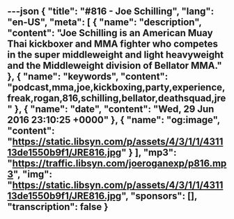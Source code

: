 ---json
{
  "title": "#816 - Joe Schilling",
  "lang": "en-US",
  "meta": [
    {
      "name": "description",
      "content": "Joe Schilling is an American Muay Thai kickboxer and MMA fighter who competes in the super middleweight and light heavyweight and the Middleweight division of Bellator MMA."
    },
    {
      "name": "keywords",
      "content": "podcast,mma,joe,kickboxing,party,experience,freak,rogan,816,schilling,bellator,deathsquad,jre"
    },
    {
      "name": "date",
      "content": "Wed, 29 Jun 2016 23:10:25 +0000"
    },
    {
      "name": "og:image",
      "content": "https://static.libsyn.com/p/assets/4/3/1/1/431113de1550b9f1/JRE816.jpg"
    }
  ],
  "mp3": "https://traffic.libsyn.com/joeroganexp/p816.mp3",
  "img": "https://static.libsyn.com/p/assets/4/3/1/1/431113de1550b9f1/JRE816.jpg",
  "sponsors": [],
  "transcription": false
}
---
<episode-header />

<timemark seconds="0" />

<transcribe-call-to-action />

<episode-footer />